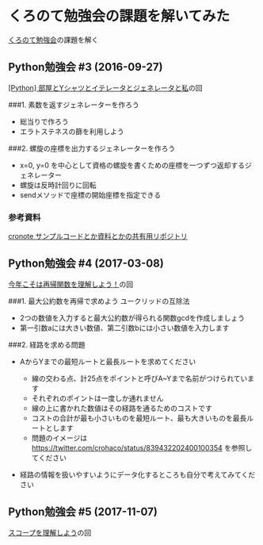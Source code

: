 # くろのて勉強会の課題を解いてみた

[くろのて勉強会](http://cronote.connpass.com/)の課題を解く

## Python勉強会 #3 (2016-09-27)
[[Python] 部屋とYシャツとイテレータとジェネレータと私](http://cronote.connpass.com/event/39540/)の回

###1. 素数を返すジェネレーターを作ろう
- 総当りで作ろう
- エラトステネスの篩を利用しよう

###2. 螺旋の座標を出力するジェネレーターを作ろう
- x=0, y=0 を中心として資格の螺旋を書くための座標を一つずつ返却するジェネレーター
- 螺旋は反時計回りに回転
- sendメソッドで座標の開始座標を指定できる

### 参考資料
[cronote サンプルコードとか資料とかの共有用リポジトリ](https://github.com/righ/cronote/tree/master/sample)

## Python勉強会 #4 (2017-03-08)
[今年こそは再帰関数を理解しよう！](http://note.crohaco.net/2017/recursive-function/)の回

###1. 最大公約数を再帰で求めよう
ユークリッドの互除法

- 2つの数値を入力すると最大公約数が得られる関数gcdを作成しましょう
- 第一引数aには大きい数値、第二引数bには小さい数値を入力します


###2. 経路を求める問題
- AからYまでの最短ルートと最長ルートを求めてください

  - 線の交わる点、計25点をポイントと呼びA~Yまで名前がつけられています
  - それぞれのポイントは一度しか通れません
  - 線の上に書かれた数値はその経路を通るためのコストです
  - コストの合計が最も小さいものを最短ルート、最も大きいものを最長ルートとします
  - 問題のイメージは https://twitter.com/crohaco/status/839432202400100354 を参照してください

- 経路の情報を扱いやすいようにデータ化するところも自分で考えてみてください

## Python勉強会 #5 (2017-11-07)
[スコープを理解しよう](https://cronote.connpass.com/event/70192/)の回

